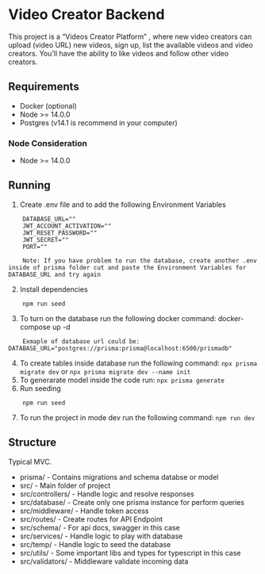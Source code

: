 # Video Creator Backend

This project is a “Videos Creator Platform” , where
new video creators can upload (video URL) new videos, sign up, list the available videos and video creators. You’ll have the ability to like videos and follow other video creators.

## Requirements

- Docker (optional)
- Node >= 14.0.0
- Postgres (v14.1 is recommend in your computer)

### Node Consideration

- Node >= 14.0.0

## Running

1. Create .env file and to add the following Environment Variables

```
    DATABASE_URL=""
    JWT_ACCOUNT_ACTIVATION=""
    JWT_RESET_PASSWORD=""
    JWT_SECRET=""
    PORT=""

    Note: If you have problem to run the database, create another .env inside of prisma folder cut and paste the Environment Variables for DATABASE_URL and try again
```

2. Install dependencies

```
    npm run seed
```

3. To turn on the database run the following docker command: docker-compose up -d

```
    Exmaple of database url could be: DATABASE_URL="postgres://prisma:prisma@localhost:6500/prismadb"
```

4. To create tables inside database run the following command: `npx prisma migrate dev` or `npx prisma migrate dev --name init`
5. To generarate model inside the code run: `npx prisma generate`
6. Run seeding

```
    npm run seed
```

7. To run the project in mode dev run the following command: `npm run dev`

## Structure

Typical MVC.

- prisma/ - Contains migrations and schema databse or model
- src/ - Main folder of project
- src/controllers/ - Handle logic and resolve responses
- src/database/ - Create only one prisma instance for perform queries
- src/middleware/ - Handle token access
- src/routes/ - Create routes for API Endpoint
- src/schema/ - For api docs, swagger in this case
- src/services/ - Handle logic to play with database
- src/temp/ - Handle logic to seed the database
- src/utils/ - Some important libs and types for typescript in this case
- src/validators/ - Middleware validate incoming data
